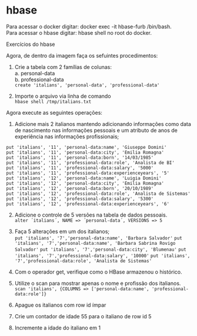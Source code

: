 # hbase 
Para acessar o docker digitar: docker exec -it hbase-furb /bin/bash.  
Para acessar o hbase digitar: hbase shell no root do docker.  

Exercícios do hbase

Agora, de dentro da imagem faça os sefuintes procedimentos:  
1. Crie a tabela com 2 famílias de colunas:  
a. personal-data  
b. professional-data   
`create 'italians', 'personal-data', 'professional-data'`  

2. Importe o arquivo via linha de comando  
`hbase shell /tmp/italians.txt`  

Agora execute as seguintes operações:  
1. Adicione mais 2 italianos mantendo adicionando informações como data de nascimento nas informações pessoais e um atributo de anos de
experiência nas informações profissionais;  

`put 'italians', '11', 'personal-data:name', 'Giuseppe Domini'`  
`put 'italians', '11', 'personal-data:city', 'Emilia Romagna'`  
`put 'italians', '11', 'personal-data:born', '14/03/1985'`  
`put 'italians', '11', 'professional-data:role', 'Analista de BI'`  
`put 'italians', '11', 'professional-data:salary', '5000'`  
`put 'italians', '11', 'professional-data:experienceyears', '5'`  
`put 'italians', '12', 'personal-data:name', 'Luigia Domini'`  
`put 'italians', '12', 'personal-data:city', 'Emilia Romagna'`  
`put 'italians', '12', 'personal-data:born', '20/10/1989'`  
`put 'italians', '12', 'professional-data:role', 'Analista de Sistemas'`  
`put 'italians', '12', 'professional-data:salary', '5300'`  
`put 'italians', '12', 'professional-data:experienceyears', '6'`  

2. Adicione o controle de 5 versões na tabela de dados pessoais.  
`alter ´italians´, NAME => ´personal-data´, VERSIONS => 5`


3. Faça 5 alterações em um dos italianos;  
`put 'italians', '7','personal-data:name', 'Barbara Salvador'`
`put 'italians', '7','personal-data:name', 'Barbara Sabrina Rovigo Salvador'`
`put 'italians', '7','personal-data:city', 'Blumenau'`
`put 'italians', '7','professional-data:salary', '10000'`
`put 'italians', '7','professional-data:role', 'Analista de Sistemas'`

4. Com o operador get, verifique como o HBase armazenou o histórico.  


5. Utilize o scan para mostrar apenas o nome e profissão dos italianos.  
`scan 'italians', {COLUMNS => ['personal-data:name', 'professional-data:role']}`  


6. Apague os italianos com row id ímpar  


7. Crie um contador de idade 55 para o italiano de row id 5  


8. Incremente a idade do italiano em 1  






